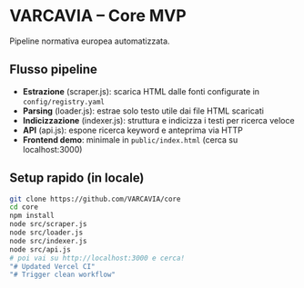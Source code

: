 # VARCAVIA – Core MVP

Pipeline normativa europea automatizzata.

## Flusso pipeline

- **Estrazione** (scraper.js): scarica HTML dalle fonti configurate in `config/registry.yaml`
- **Parsing** (loader.js): estrae solo testo utile dai file HTML scaricati
- **Indicizzazione** (indexer.js): struttura e indicizza i testi per ricerca veloce
- **API** (api.js): espone ricerca keyword e anteprima via HTTP
- **Frontend demo**: minimale in `public/index.html` (cerca su localhost:3000)

## Setup rapido (in locale)

```bash
git clone https://github.com/VARCAVIA/core
cd core
npm install
node src/scraper.js
node src/loader.js
node src/indexer.js
node src/api.js
# poi vai su http://localhost:3000 e cerca!
"# Updated Vercel CI"
"# Trigger clean workflow"
```
